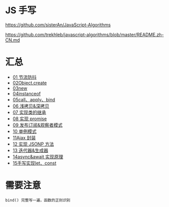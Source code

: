 # JS 手写

https://github.com/sisterAn/JavaScript-Algorithms

https://github.com/trekhleb/javascript-algorithms/blob/master/README.zh-CN.md

# 汇总

- [01 节流防抖](./01防抖节流.md)
- [02Object.create](./02Object_create.md)
- [03new](./03new.md)
- [04instanceof](./04instanceof.md)
- [05call、apply、bind](./05call、apply、bind.md)
- [06 浅拷贝&amp;深拷贝](./06浅拷贝&深拷贝.md)
- [07 实现类的继承](./07实现类的继承.md)
- [08 实现 promise](./08实现PromisesA+%20.md)
- [09 发布订阅&amp;观察者模式](./09发布订阅&观察者模式.md)
- [10 单例模式](./10单例模式.md)
- [11Ajax 封装](./11Ajax封装.md)
- [12 实现 JSONP 方法](./12实现JSONP方法.md)
- [13 迭代器&amp;生成器](./13迭代器&生成器.md)
- [14async&amp;await 实现原理](./14async&await实现原理.md)
- [15手写实现let、const](./15手写实现let、const.md)

# 需要注意

```
bind() 完整写一遍，函数的正则识别
```
